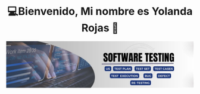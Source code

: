 <div align="center">
<h1 align="center">💻Bienvenido, Mi nombre es Yolanda Rojas 👋 </h1>
</div>
<img src="https://github.com/Yolanda-R/Yolanda-R/blob/main/SOFTWARE%20TESTING.jpg">
<!--
**Yolanda-R/Yolanda-R** is a ✨ _special_ ✨ repository because its `README.md` (this file) appears on your GitHub profile.

Here are some ideas to get you started:

- 🔭 I’m currently working on ...
- 🌱 I’m currently learning ...
- 👯 I’m looking to collaborate on ...
- 🤔 I’m looking for help with ...
- 💬 Ask me about ...
- 📫 How to reach me: ...
- 😄 Pronouns: ...
- ⚡ Fun fact: ...
-->

